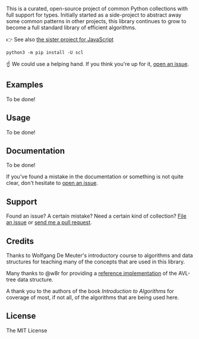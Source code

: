 
This is a curated, open-source project of common Python collections with
full support for types. Initially started as a side-project to abstract
away some common patterns in other projects, this library continues to grow to
become a full standard library of efficient algorithms.

👉 See also [the sister project for JavaScript][js]

```
python3 -m pip install -U scl
```

☝️ We could use a helping hand. If you think you're up for it, [open an
issue][issue].

## Examples

To be done!

## Usage

To be done!

## Documentation

To be done!

If you've found a mistake in the documentation or something is not quite clear,
don't hesitate to [open an issue][issue].

## Support

Found an issue? A certain mistake? Need a certain kind of collection? [File an
issue][issue] or [send me a pull request][pull].

## Credits

Thanks to Wolfgang De Meuter's introductory course to algorithms and data
structures for teaching many of the concepts that are used in this library.

Many thanks to @w8r for providing a [reference implementation][w8r] of the
AVL-tree data structure.

A thank you to the authors of the book _Introduction to Algorithms_ for
coverage of most, if not all, of the algorithms that are being used here.

## License

The MIT License

[js]: https://github.com/samvv/scl.js
[issue]: https://github.com/samvv/scl-python/issues/new
[pull]: https://github.com/samvv/scl-python/fork
[w8r]: https://github.com/w8r/avl
